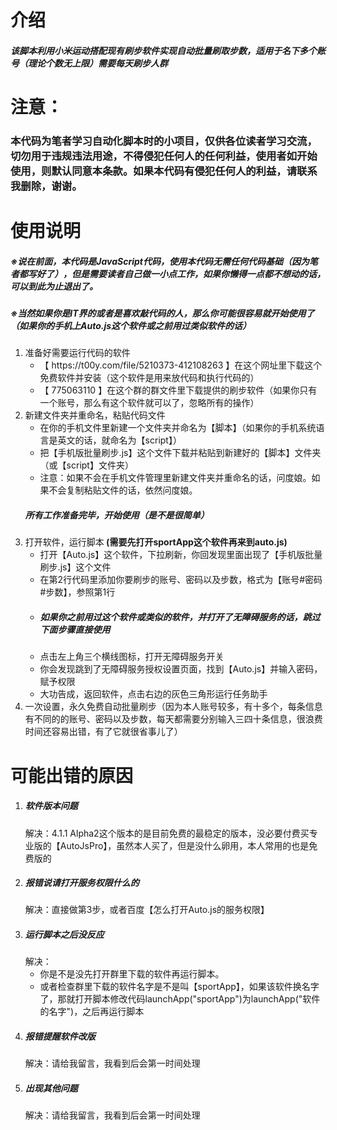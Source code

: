 <h1>介绍</h1>
<h5>该脚本利用小米运动搭配现有刷步软件实现自动批量刷取步数，适用于名下多个账号（理论个数无上限）需要每天刷步人群</h5>
<h1>注意：</h1>
<h3>本代码为笔者学习自动化脚本时的小项目，仅供各位读者学习交流，切勿用于违规违法用途，不得侵犯任何人的任何利益，使用者如开始使用，则默认同意本条款。如果本代码有侵犯任何人的利益，请联系我删除，谢谢。</h3>
<h1>使用说明</h1>
<h5>※说在前面，本代码是JavaScript代码，使用本代码无需任何代码基础（因为笔者都写好了），但是需要读者自己做一小点工作，如果你懒得一点都不想动的话，可以到此为止退出了。</h5>
<h5>※当然如果你是IT界的或者是喜欢敲代码的人，那么你可能很容易就开始使用了（如果你的手机上Auto.js这个软件或之前用过类似软件的话）</h5>
<ol>
    <li>准备好需要运行代码的软件
        <ul>
            <li>【 https://t00y.com/file/5210373-412108263 】在这个网址里下载这个免费软件并安装（这个软件是用来放代码和执行代码的）</li>
            <li>【 775063110 】在这个群的群文件里下载提供的刷步软件（如果你只有一个账号，那么有这个软件就可以了，忽略所有的操作）</li>
        </ul>
    </li>
    <li>新建文件夹并重命名，粘贴代码文件
        <ul>
            <li>在你的手机文件里新建一个文件夹并命名为【脚本】（如果你的手机系统语言是英文的话，就命名为【script】）</li>
            <li>把【手机版批量刷步.js】这个文件下载并粘贴到新建好的【脚本】文件夹（或【script】文件夹）</li>
            <li>注意：如果不会在手机文件管理里新建文件夹并重命名的话，问度娘。如果不会复制粘贴文件的话，依然问度娘。</li></ul>
    <h5>所有工作准备完毕，开始使用（是不是很简单）</h5>
    </li>
    <li>打开软件，运行脚本<b>&nbsp;(需要先打开sportApp这个软件再来到auto.js)</b>
    <ul>
        <li>打开【Auto.js】这个软件，下拉刷新，你回发现里面出现了【手机版批量刷步.js】这个文件</li>
        <li>在第2行代码里添加你要刷步的账号、密码以及步数，格式为【账号#密码#步数】，参照第1行</li>
        <li><h5>如果你之前用过这个软件或类似的软件，并打开了无障碍服务的话，跳过下面步骤直接使用</h5></li>
        <li>点击左上角三个横线图标，打开无障碍服务开关</li>
        <li>你会发现跳到了无障碍服务授权设置页面，找到【Auto.js】并输入密码，赋予权限</li>
        <li>大功告成，返回软件，点击右边的灰色三角形运行任务助手</li>
    </ul>
    </li>
    <li>
        一次设置，永久免费自动批量刷步（因为本人账号较多，有十多个，每条信息有不同的的账号、密码以及步数，每天都需要分别输入三四十条信息，很浪费时间还容易出错，有了它就很省事儿了）
    </li>
</ol>
<h1>可能出错的原因</h1>
<ol>
    <li><h5>软件版本问题</h5>
        解决：4.1.1 Alpha2这个版本的是目前免费的最稳定的版本，没必要付费买专业版的【AutoJsPro】，虽然本人买了，但是没什么卵用，本人常用的也是免费版的
    </li>
    <li><h5>报错说请打开服务权限什么的</h5>
        解决：直接做第3步，或者百度【怎么打开Auto.js的服务权限】
    </li>
    <li><h5>运行脚本之后没反应</h5>
        解决：<ul><li>你是不是没先打开群里下载的软件再运行脚本。</li>
            <li>或者检查群里下载的软件名字是不是叫【sportApp】，如果该软件换名字了，那就打开脚本修改代码launchApp("sportApp")为launchApp("软件的名字")，之后再运行脚本</li></ul>
    </li>
    <li><h5>报错提醒软件改版</h5>
        解决：请给我留言，我看到后会第一时间处理
    </li>
    <li><h5>出现其他问题</h5>
        解决：请给我留言，我看到后会第一时间处理
    </li>
</ol>

